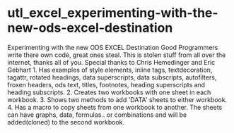 # utl_excel_experimenting-with-the-new-ods-excel-destination
Experimenting with the new ODS EXCEL Destination    Good Programmers write there own code, great ones steal.   This is stolen stuff from all over the internet, thanks all of you.   Special thanks to Chris Hemedinger and Eric Gebhart    1. Has examples of style elements, inline tags, textdecoration,      tagattr, rotated headings, data superscripts, data subscripts,      autofilters, froxen headers, ods text, titles, footnotes,      heading superscripts and heading subscripts.   2. Creates two workbooks with one sheet in each workbook.   3. Shows two methods to add 'DATA' sheets to either workbook.   4. Has a macro to copy sheets from one workbook to another.      The sheets can have graphs, data, formulas.. or combinations      and will be added(cloned) to the second workbook.
